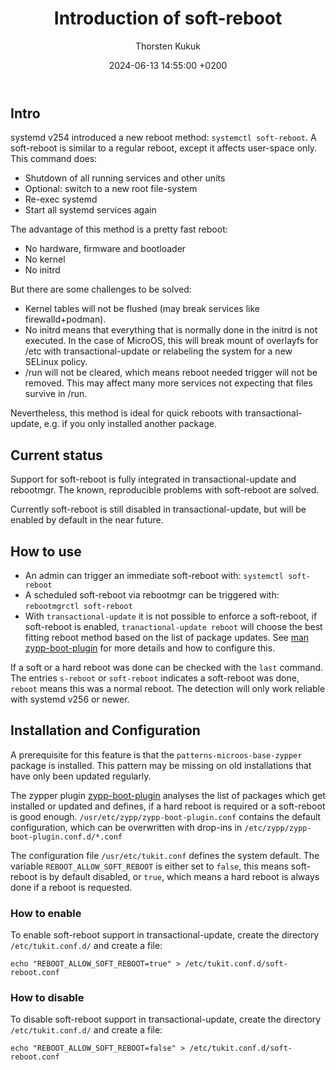 ﻿---
layout: post
title:  "Introduction of soft-reboot"
date:   2024-06-13 14:55:00 +0200
author: Thorsten Kukuk
---

## Intro

systemd v254 introduced a new reboot method: `systemctl soft-reboot`.
A soft-reboot is similar to a regular reboot,  except it affects user-space only. This command does:
* Shutdown of all running services and other units
* Optional: switch to a new root file-system
* Re-exec systemd
* Start all systemd services again

The advantage of this method is a pretty fast reboot:
* No hardware, firmware and bootloader
* No kernel
* No initrd

But there are some challenges to be solved:
* Kernel tables will not be flushed (may break services like firewalld+podman).
* No initrd means that everything that is normally done in the initrd is not executed. In the case of MicroOS, this will break mount of overlayfs for /etc with transactional-update or relabeling the system for a new SELinux policy.
* /run will not be cleared, which means reboot needed trigger will not be removed. This may affect many more services not expecting that files survive in /run.

Nevertheless, this method is ideal for quick reboots with transactional-update, e.g. if you only installed another package.

## Current status

Support for soft-reboot is fully integrated in transactional-update and rebootmgr. The known, reproducible problems with soft-reboot are solved.

Currently soft-reboot is still disabled in transactional-update, but will be enabled by default in the near future.

## How to use

* An admin can trigger an immediate soft-reboot with: `systemctl soft-reboot`
* A scheduled soft-reboot via rebootmgr can be triggered with: `rebootmgrctl soft-reboot`
* With `transactional-update` it is not possible to enforce a soft-reboot, if soft-reboot is enabled, `tranactional-update reboot` will choose the best fitting reboot method based on the list of package updates. See [man zypp-boot-plugin](https://manpages.opensuse.org/zypp-boot-plugin) for more details and how to configure this.

If a soft or a hard reboot was done can be checked with the `last` command. The entries `s-reboot` or `soft-reboot` indicates a soft-reboot was done, `reboot` means this was a normal reboot. The detection will only work reliable with systemd v256 or newer.

## Installation and Configuration

A prerequisite for this feature is that the `patterns-microos-base-zypper` package is installed. This pattern may be missing on old installations that have only been updated regularly.

The zypper plugin [zypp-boot-plugin](https://manpages.opensuse.org/zypp-boot-plugin) analyses the list of packages which get installed or updated and defines, if a hard reboot is required or a soft-reboot is good enough. `/usr/etc/zypp/zypp-boot-plugin.conf` contains the default configuration, which can be overwritten with drop-ins in `/etc/zypp/zypp-boot-plugin.conf.d/*.conf`

The configuration file `/usr/etc/tukit.conf` defines the system default. The variable `REBOOT_ALLOW_SOFT_REBOOT` is either set to `false`, this means soft-reboot is by default disabled, or `true`, which means a hard reboot is always done if a reboot is requested.

### How to enable

To enable soft-reboot support in transactional-update, create the directory `/etc/tukit.conf.d/` and create a file:

```
echo "REBOOT_ALLOW_SOFT_REBOOT=true" > /etc/tukit.conf.d/soft-reboot.conf
```

### How to disable

To disable soft-reboot support in transactional-update, create the directory `/etc/tukit.conf.d/` and create a file:

```
echo "REBOOT_ALLOW_SOFT_REBOOT=false" > /etc/tukit.conf.d/soft-reboot.conf
```
